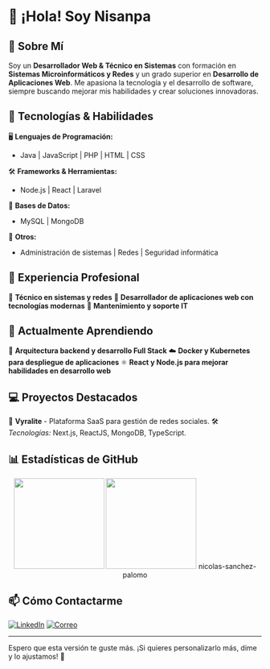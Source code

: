 # 👋 ¡Hola! Soy Nisanpa

## 🚀 Sobre Mí

Soy un **Desarrollador Web & Técnico en Sistemas** con formación en **Sistemas Microinformáticos y Redes** y un grado superior en **Desarrollo de Aplicaciones Web**. Me apasiona la tecnología y el desarrollo de software, siempre buscando mejorar mis habilidades y crear soluciones innovadoras.

## 🔧 Tecnologías & Habilidades

🖥️ **Lenguajes de Programación:**
- Java | JavaScript | PHP | HTML | CSS

🛠️ **Frameworks & Herramientas:**
- Node.js | React | Laravel

💾 **Bases de Datos:**
- MySQL | MongoDB

🔐 **Otros:**
- Administración de sistemas | Redes | Seguridad informática

## 💼 Experiencia Profesional

📌 **Técnico en sistemas y redes**
📌 **Desarrollador de aplicaciones web con tecnologías modernas**
📌 **Mantenimiento y soporte IT**

## 🌱 Actualmente Aprendiendo

🚀 **Arquitectura backend y desarrollo Full Stack**
☁️ **Docker y Kubernetes para despliegue de aplicaciones**
⚛️ **React y Node.js para mejorar habilidades en desarrollo web**

## 💻 Proyectos Destacados

🔹 **Vyralite** - Plataforma SaaS para gestión de redes sociales.
🛠️ _Tecnologías:_ Next.js, ReactJS, MongoDB, TypeScript.

## 📊 Estadísticas de GitHub

<div align="center">
  <img src="https://github-readme-stats.vercel.app/api?username=nisanpa04&show_icons=true&theme=radical" height="180px" />
  <img src="https://github-readme-stats.vercel.app/api/top-langs/?username=nisanpa04&layout=compact&theme=radical" height="180px" />   nicolas-sanchez-palomo
</div>

## 📫 Cómo Contactarme

[![LinkedIn](https://img.shields.io/badge/LinkedIn-0077B5?style=flat-square&logo=linkedin&logoColor=white)](https://www.linkedin.com/in/nicolas-sanchez-palomo)
[![Correo](https://img.shields.io/badge/Email-D14836?style=flat-square&logo=gmail&logoColor=white)](mailto:nicolas.sanchez.palomo@gmail.com)

---

Espero que esta versión te guste más. ¡Si quieres personalizarlo más, dime y lo ajustamos! 🚀
